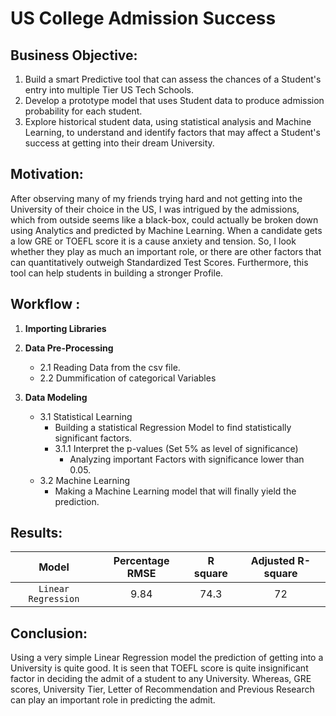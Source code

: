 # US College Admission Success

## Business Objective:

   1. Build a smart Predictive tool that can assess the chances of a Student's entry into multiple Tier US Tech Schools.
   2. Develop a prototype model that uses Student data to produce admission probability for each student.
   3. Explore historical student data, using statistical analysis and Machine Learning, to understand and identify factors that may affect a Student's success at getting into their dream University.


## Motivation:

After observing many of my friends trying hard and not getting into the University of their choice in the US, I was intrigued by the admissions, which from outside seems like a black-box, could actually be broken down using Analytics and predicted by Machine Learning. When a candidate gets a low GRE or TOEFL score it is a cause anxiety and tension. So, I look whether they play as much an important role, or there are other factors that can quantitatively outweigh Standardized Test Scores. Furthermore, this tool can help students in building a stronger Profile.
 

## Workflow :

   1. **Importing Libraries**
      
   2. **Data Pre-Processing**
        - 2.1 Reading Data from the csv file.
        - 2.2 Dummification of categorical Variables

   3. **Data Modeling**
        - 3.1 Statistical Learning
            - Building a statistical Regression Model to find statistically significant factors.
            - 3.1.1 Interpret the p-values (Set 5% as level of significance) 
                 - Analyzing important Factors with significance lower than 0.05.
        - 3.2 Machine Learning
            - Making a Machine Learning model that will finally yield the prediction.
  
## Results:

|    **Model**     |    **Percentage RMSE**    | **R square**   | **Adjusted R-square**|
|:------------:|:-----------------------------:|:----------------------:|:----------------------:|
| `Linear Regression`| 9.84 |74.3|72|

## Conclusion:

Using a very simple Linear Regression model the prediction of getting into a University is quite good. It is seen that TOEFL score is quite insignificant factor in deciding the admit of a student to any University. Whereas, GRE scores, University Tier, Letter of Recommendation and Previous Research can play an important role in predicting the admit.
    
